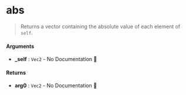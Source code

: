 # abs

>  Returns a vector containing the absolute value of each element of `self`.

#### Arguments

- **\_self** : `Vec2` \- No Documentation 🚧

#### Returns

- **arg0** : `Vec2` \- No Documentation 🚧